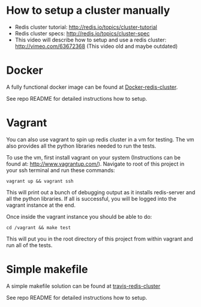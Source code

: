 # How to setup a cluster manually

 - Redis cluster tutorial: http://redis.io/topics/cluster-tutorial
 - Redis cluster specs: http://redis.io/topics/cluster-spec
 - This video will describe how to setup and use a redis cluster: http://vimeo.com/63672368 (This video old and maybe outdated)



# Docker

A fully functional docker image can be found at [Docker-redis-cluster](https://github.com/Grokzen/docker-redis-cluster).

See repo README for detailed instructions how to setup.



# Vagrant

You can also use vagrant to spin up redis cluster in a vm for testing. The vm also provides all the python libraries needed to run the tests.

To use the vm, first install vagrant on your system (Instructions can be found at: http://www.vagrantup.com/).
Navigate to root of this project in your ssh terminal and run these commands:


```
vagrant up && vagrant ssh
```

This will print out a bunch of debugging output as it installs redis-server and all the python libraries.
If all is successful, you will be logged into the vagrant instance at the end.

Once inside the vagrant instance you should be able to do:

```
cd /vagrant && make test
```

This will put you in the root directory of this project from within vagrant and run all of the tests.


# Simple makefile

A simple makefile solution can be found at [travis-redis-cluster](https://github.com/Grokzen/travis-redis-cluster)

See repo README for detailed instructions how to setup.
